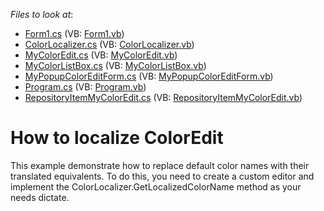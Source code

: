 <!-- default file list -->
*Files to look at*:

* [Form1.cs](./CS/WindowsApplication1/Form1.cs) (VB: [Form1.vb](./VB/WindowsApplication1/Form1.vb))
* [ColorLocalizer.cs](./CS/WindowsApplication1/MyColorEdit/ColorLocalizer.cs) (VB: [ColorLocalizer.vb](./VB/WindowsApplication1/MyColorEdit/ColorLocalizer.vb))
* [MyColorEdit.cs](./CS/WindowsApplication1/MyColorEdit/MyColorEdit.cs) (VB: [MyColorEdit.vb](./VB/WindowsApplication1/MyColorEdit/MyColorEdit.vb))
* [MyColorListBox.cs](./CS/WindowsApplication1/MyColorEdit/MyColorListBox.cs) (VB: [MyColorListBox.vb](./VB/WindowsApplication1/MyColorEdit/MyColorListBox.vb))
* [MyPopupColorEditForm.cs](./CS/WindowsApplication1/MyColorEdit/MyPopupColorEditForm.cs) (VB: [MyPopupColorEditForm.vb](./VB/WindowsApplication1/MyColorEdit/MyPopupColorEditForm.vb))
* [Program.cs](./CS/WindowsApplication1/MyColorEdit/Program.cs) (VB: [Program.vb](./VB/WindowsApplication1/MyColorEdit/Program.vb))
* [RepositoryItemMyColorEdit.cs](./CS/WindowsApplication1/MyColorEdit/RepositoryItemMyColorEdit.cs) (VB: [RepositoryItemMyColorEdit.vb](./VB/WindowsApplication1/MyColorEdit/RepositoryItemMyColorEdit.vb))
<!-- default file list end -->
# How to localize ColorEdit


<p>This example demonstrate how to replace default color names with their translated equivalents. To do this, you need to create a custom editor and implement the ColorLocalizer.GetLocalizedColorName method as your needs dictate.</p>

<br/>


